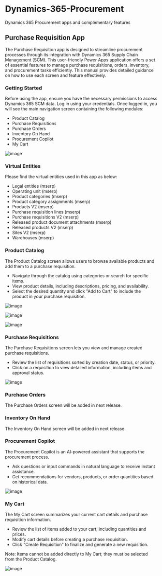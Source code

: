 # Dynamics-365-Procurement
Dynamics 365 Procurement apps and complementary features
## Purchase Requisition App
The Purchase Requisition app is designed to streamline procurement processes through its integration with Dynamics 365 Supply Chain Management (SCM). This user-friendly Power Apps application offers a set of essential features to manage purchase requisitions, orders, inventory, and procurement tasks efficiently. This manual provides detailed guidance on how to use each screen and feature effectively.
### Getting Started
Before using the app, ensure you have the necessary permissions to access Dynamics 365 SCM data. Log in using your credentials. Once logged in, you will see the main navigation screen containing the following modules:
- Product Catalog
- Purchase Requisitions
- Purchase Orders
- Inventory On Hand
- Procurement Copilot
- My Cart

![image](https://github.com/user-attachments/assets/910a6d01-2a72-4350-a071-e1141a2ee777)

### Virtual Entities

Please find the virtual entities used in this app as below:

- Legal entities (mserp)
- Operating unit (mserp)
- Product categories (mserp)
- Product category assignments (mserp)
- Products V2 (mserp)
- Purchase requisition lines (mserp)
- Purchase requisitions V2 (mserp)
- Released product document attachments (mserp)
- Released products V2 (mserp)
- Sites V2 (mserp)
- Warehouses (mserp)

### Product Catalog

The Product Catalog screen allows users to browse available products and add them to a purchase requisition.

- Navigate through the catalog using categories or search for specific items.
- View product details, including descriptions, pricing, and availability.
- Select the desired quantity and click "Add to Cart" to include the product in your purchase requisition.

![image](https://github.com/user-attachments/assets/371a52cc-1c2c-4310-90b7-55819b30a854)

![image](https://github.com/user-attachments/assets/efa896d3-805b-44be-8d2a-7f36a07a0121)

![image](https://github.com/user-attachments/assets/0192d5a3-4281-47b3-aa13-871925b25778)

### Purchase Requisitions

The Purchase Requisitions screen lets you view and manage created purchase requisitions.
-	Review the list of requisitions sorted by creation date, status, or priority.
-	Click on a requisition to view detailed information, including items and approval status.

![image](https://github.com/user-attachments/assets/ec82c5d0-6fc9-4faf-842e-bfdacb0a2c1c)

### Purchase Orders

The Purchase Orders screen will be added in next release.

### Inventory On Hand

The Inventory On Hand screen will be added in next release.

### Procurement Copilot

The Procurement Copilot is an AI-powered assistant that supports the procurement process.
-	Ask questions or input commands in natural language to receive instant assistance.
-	Get recommendations for vendors, products, or order quantities based on historical data.

![image](https://github.com/user-attachments/assets/205280d4-4a26-4608-957d-74164c23333a)

### My Cart

The My Cart screen summarizes your current cart details and purchase requisition information.
-	Review the list of items added to your cart, including quantities and prices.
-	Modify cart details before creating a purchase requisition.
-	Click "Create Requisition" to finalize and generate a new requisition.
  
Note: Items cannot be added directly to My Cart; they must be selected from the Product Catalog.

![image](https://github.com/user-attachments/assets/09606147-4d5f-481e-a52e-67049639f4bc)

